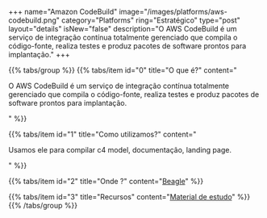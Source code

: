 +++
name="Amazon CodeBuild"
image="/images/platforms/aws-codebuild.png"
category="Platforms"
ring="Estratégico"
type="post"
layout="details"
isNew="false"
description="O AWS CodeBuild é um serviço de integração contínua totalmente gerenciado que compila o código-fonte, realiza testes e produz pacotes de software prontos para implantação."
+++

{{% tabs/group %}}
  {{% tabs/item id="0" title="O que é?" content="<p>O AWS CodeBuild é um serviço de integração contínua totalmente gerenciado que compila o código-fonte, realiza testes e produz pacotes de software prontos para implantação.</p>" %}}

  {{% tabs/item id="1" title="Como utilizamos?" content="<p>Usamos ele para compilar c4 model, documentação, landing page.</p>" %}}

  {{% tabs/item id="2" title="Onde ?" content="<a href='https://usebeagle.io/' target="_blank">Beagle</a>" %}}

  {{% tabs/item id="3" title="Recursos" content="<a href='https://aws.amazon.com/pt/training/?nc2=h_ql_le_tc' target='_blank'>Material de estudo</a>" %}}
{{% /tabs/group %}}
